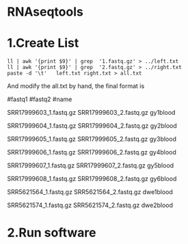 # RNAseqtools

#  1.Create List

    ll | awk '{print $9}' | grep  '1.fastq.gz' > ../left.txt 
    ll | awk '{print $9}' | grep  '2.fastq.gz' > ../right.txt
    paste -d '\t'   left.txt right.txt > all.txt

And modify the all.txt by hand, the final format is 

#fastq1  #fastq2  #name

SRR17999603_1.fastq.gz  SRR17999603_2.fastq.gz  gy1blood

SRR17999604_1.fastq.gz  SRR17999604_2.fastq.gz  gy2blood

SRR17999605_1.fastq.gz  SRR17999605_2.fastq.gz  gy3blood

SRR17999606_1.fastq.gz  SRR17999606_2.fastq.gz  gy4blood

SRR17999607_1.fastq.gz  SRR17999607_2.fastq.gz  gy5blood

SRR17999608_1.fastq.gz  SRR17999608_2.fastq.gz  gy6blood

SRR5621564_1.fastq.gz   SRR5621564_2.fastq.gz   dwe1blood

SRR5621574_1.fastq.gz   SRR5621574_2.fastq.gz   dwe2blood

#    2.Run software
